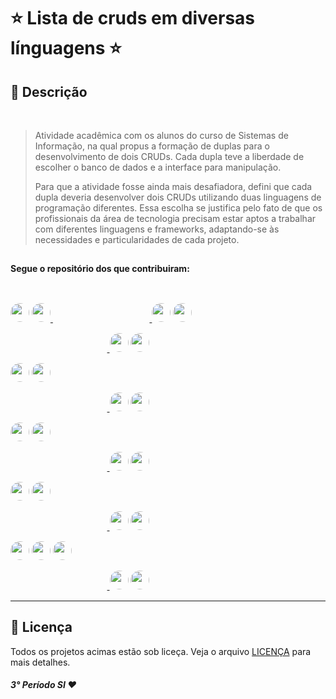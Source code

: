 # ⭐️ Lista de cruds em diversas línguagens ⭐️

## 📄 Descrição

<br>

> Atividade acadêmica com os alunos do curso de Sistemas de Informação, na qual propus a formação de duplas para o desenvolvimento de dois CRUDs. Cada dupla teve a liberdade de escolher o banco de dados e a interface para manipulação.
>
> Para que a atividade fosse ainda mais desafiadora, defini que cada dupla deveria desenvolver dois CRUDs utilizando duas linguagens de programação diferentes. Essa escolha se justifica pelo fato de que os profissionais da área de tecnologia precisam estar aptos a trabalhar com diferentes linguagens e frameworks, adaptando-se às necessidades e particularidades de cada projeto.

##

#### Segue o repositório dos que contribuiram:

##

<br>

<a href="https://github.com/alvessh/python-crud-fastapi" target="_blank">
<img style="border-radius: 40px" height="30em" src="https://img.shields.io/badge/Python-14354C?style=for-the-badge&logo=python&logoColor=white"/></a> 
<a href="https://github.com/alvessh"><img style="border-radius: 100%" height="30em" src="https://avatars.githubusercontent.com/u/117163985?v=4"/>
</a>
ㅤㅤㅤㅤㅤㅤㅤㅤㅤㅤㅤㅤ<a href="https://github.com/raphaelkauan/Pokemon" target="_blank">
<img style="border-radius: 40px" height="30em" src="https://img.shields.io/badge/Java-ED8B00?style=for-the-badge&logo=java&logoColor=white"/></a>
<a href="https://github.com/raphaelkauan"><img style="border-radius: 100%" height="30em" src="https://avatars.githubusercontent.com/u/111379005?v=4"/>
</a>

ㅤㅤㅤㅤㅤㅤㅤㅤㅤㅤㅤㅤ<a href="https://github.com/magnojunior07/golang-crud" target="_blank">
<img style="border-radius: 40px" height="30em" src="https://img.shields.io/badge/Go-00ADD8?style=for-the-badge&logo=go&logoColor=white"/></a>
<a href="https://github.com/magnojunior07"><img style="border-radius: 100%" height="30em" src="https://avatars.githubusercontent.com/u/99290062?v=4"/>
</a>

<a href="https://github.com/LucashenriqueDF/crud-NodeJs" target="_blank">
<img style="border-radius: 40px" height="30em" src="https://img.shields.io/badge/Node.js-43853D?style=for-the-badge&logo=node.js&logoColor=white"/></a>
<a href="https://github.com/LucashenriqueDF?tab=repositories"><img style="border-radius: 100%" height="30em" src="https://avatars.githubusercontent.com/u/111028538?v=4"/>
</a>

ㅤㅤㅤㅤㅤㅤㅤㅤㅤㅤㅤㅤ<a href="https://github.com/JaquelineBravin/CRUD-ITAMAR" target="_blank">
<img style="border-radius: 40px" height="30em" src="https://img.shields.io/badge/PHP-777BB4?style=for-the-badge&logo=php&logoColor=white"/></a>
<a href="https://github.com/JaquelineBravin"><img style="border-radius: 100%" height="30em" src="https://avatars.githubusercontent.com/u/111389555?v=4s"/>
</a>

<a href="https://github.com/asarahre/node-cad-user-api" target="_blank">
<img style="border-radius: 40px" height="30em" src="https://img.shields.io/badge/Node.js-43853D?style=for-the-badge&logo=node.js&logoColor=white"/></a>
<a href="https://github.com/asarahre"><img style="border-radius: 100%" height="30em" src="https://avatars.githubusercontent.com/u/92340884?v=4"/>
</a>

ㅤㅤㅤㅤㅤㅤㅤㅤㅤㅤㅤㅤ<a href="https://github.com/mardenrafael/rust-api" target="_blank">
<img style="border-radius: 40px" height="30em" src="https://img.shields.io/badge/Rust-000000?style=for-the-badge&logo=rust&logoColor=white"/></a>
<a href="https://github.com/mardenrafael"><img style="border-radius: 100%" height="30em" src="https://avatars.githubusercontent.com/u/69557606?v=4"/>
</a>

<a href="https://github.com/gabrielgt5/CRUD_NODEJS" target="_blank">
<img style="border-radius: 40px" height="30em" src="https://img.shields.io/badge/Node.js-43853D?style=for-the-badge&logo=node.js&logoColor=white"/></a>
<a href="https://github.com/gabrielgt5"><img style="border-radius: 100%" height="30em" src="https://avatars.githubusercontent.com/u/69332675?v=4"/>
</a>

ㅤㅤㅤㅤㅤㅤㅤㅤㅤㅤㅤㅤ<a href="https://github.com/eonarga/sistema-CRUDphp" target="_blank">
<img style="border-radius: 40px" height="30em" src="https://img.shields.io/badge/PHP-777BB4?style=for-the-badge&logo=php&logoColor=white"/></a>
<a href="https://github.com/eonarga"><img style="border-radius: 100%" height="30em" src="https://avatars.githubusercontent.com/u/111381502?v=4"/>
</a>

<a href="https://github.com/lucascampolimm/crud-c" target="_blank">
<img style="border-radius: 40px" height="30em" src="https://img.shields.io/badge/C-00599C?style=for-the-badge&logo=c&logoColor=white"/></a> 
<a href="https://github.com/lucascampolimm/crud-csharp" target="_blank">
<img style="border-radius: 40px" height="30em" src="https://img.shields.io/badge/C%23-239120?style=for-the-badge&logo=c-sharp&logoColor=white"/></a>
<a href ="https://github.com/lucascampolimm"><img style="border-radius: 100%" height="30em" src="https://avatars.githubusercontent.com/u/63698127?v=4"/>
</a>

ㅤㅤㅤㅤㅤㅤㅤㅤㅤㅤㅤㅤ<a href="https://github.com/DanieLDevD/Crud-golang" target="_blank">
<img style="border-radius: 40px" height="30em" src="https://img.shields.io/badge/Go-00ADD8?style=for-the-badge&logo=go&logoColor=white"/></a>
<a href="https://github.com/DanieLDevD"><img style="border-radius: 100%" height="30em" src="https://avatars.githubusercontent.com/u/102476758?v=4"/>
</a>

---

## 📝 Licença

Todos os projetos acimas estão sob liceça. Veja o arquivo [LICENÇA](LICENSE) para mais detalhes.

##### 3° Período SI ❤️
